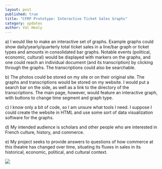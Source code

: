 ```yaml
---
layout: post
published: true
title: "CFRP Prototype: Interactive Ticket Sales Graphs"
category: updates
author: Val Healy
---
```


a) I would like to make an interactive set of graphs. Example graphs could show daily/yearly/quarterly total ticket sales in a line/bar graph or ticket types and amounts in consolidated bar graphs. Notable events (political, economic, cultural) would be displayed with markers on the graphs, and one could reach an individual document (and its transcription) by clicking through the graphs. The transcriptions could also be searchable.

   b) The photos could be stored on my site or on their original site. The graphs and transcriptions would be stored on my website. I would put a search bar on the side, as well as a link to the directory of the transcriptions. The main page, however, would feature an interactive graph, with buttons to change time segment and graph type.

   c) I know only a bit of code, so I am unsure what tools I need. I suppose I could create the website in HTML and use some sort of data visualization software for the graphs.

   d) My intended audience is scholars and other people who are interested in French culture, history, and commerce.

   e) My project seeks to provide answers to questions of how commerce at this theatre has changed over time, situating its fluxes in sales in its historical, economic, political, and cultural context.
    
 ![](http://i61.tinypic.com/2n9x5rn.jpg)